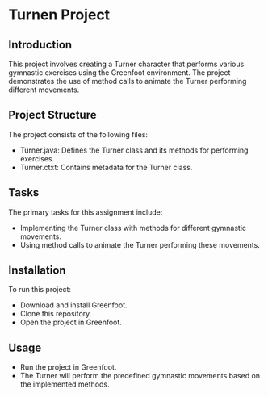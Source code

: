 # Turnen Project
## Introduction
This project involves creating a Turner character that performs various gymnastic exercises using the Greenfoot environment. The project demonstrates the use of method calls to animate the Turner performing different movements.

## Project Structure
The project consists of the following files:

- Turner.java: Defines the Turner class and its methods for performing exercises.
- Turner.ctxt: Contains metadata for the Turner class.

## Tasks
The primary tasks for this assignment include:

- Implementing the Turner class with methods for different gymnastic movements.
- Using method calls to animate the Turner performing these movements.

## Installation
To run this project:

- Download and install Greenfoot.
- Clone this repository.
- Open the project in Greenfoot.

## Usage
- Run the project in Greenfoot.
- The Turner will perform the predefined gymnastic movements based on the implemented methods.
